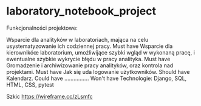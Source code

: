 # laboratory_notebook_project


Funkcjonalności projektowe:

Wsparcie dla analityków w laboratoriach, mająca na celu usystematyzowanie ich codziennej pracy. Must have
Wsparcie dla kierownikóœ laboratorium, umożliwijące szybki wgląd w wykonaną pracę, i ewentualne szybkie wykrycie błędu w pracy analityka. Must have
Gromadzenie i archiwizowanie pracy analityków, oraz kontrola nad projektami. Must have
Jak się uda logowanie użytkowników. Should have
Kalendarz. Could have
................ Won't have
Technologie: Django, SQL, HTML, CSS, pytest

Szkic https://wireframe.cc/zLsmfc
